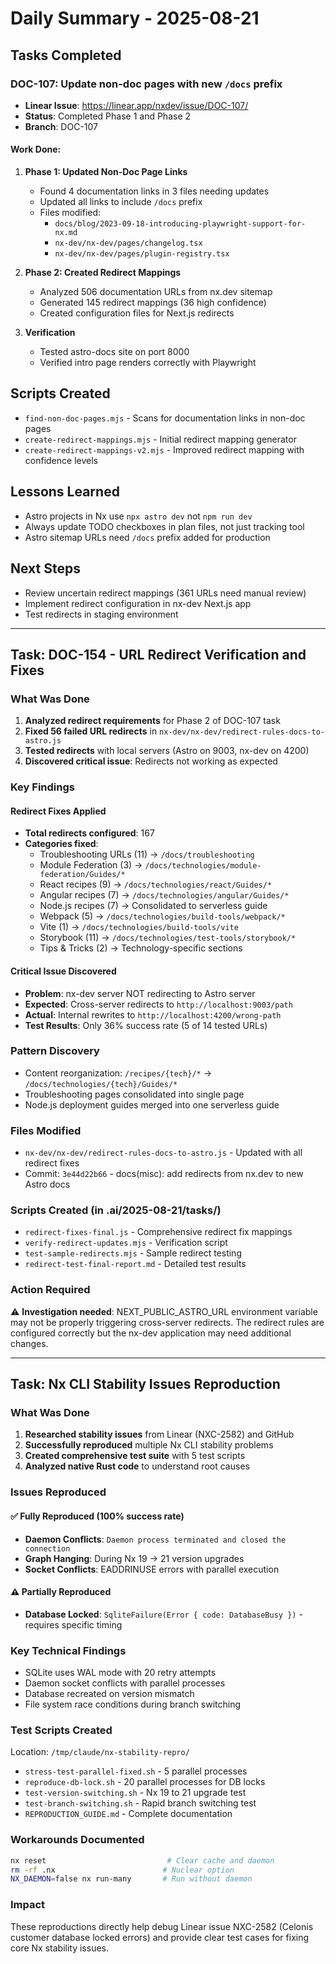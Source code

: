 # Daily Summary - 2025-08-21

## Tasks Completed

### DOC-107: Update non-doc pages with new `/docs` prefix
- **Linear Issue**: https://linear.app/nxdev/issue/DOC-107/
- **Status**: Completed Phase 1 and Phase 2
- **Branch**: DOC-107

#### Work Done:
1. **Phase 1: Updated Non-Doc Page Links**
   - Found 4 documentation links in 3 files needing updates
   - Updated all links to include `/docs` prefix
   - Files modified:
     - `docs/blog/2023-09-18-introducing-playwright-support-for-nx.md`
     - `nx-dev/nx-dev/pages/changelog.tsx`
     - `nx-dev/nx-dev/pages/plugin-registry.tsx`

2. **Phase 2: Created Redirect Mappings**
   - Analyzed 506 documentation URLs from nx.dev sitemap
   - Generated 145 redirect mappings (36 high confidence)
   - Created configuration files for Next.js redirects

3. **Verification**
   - Tested astro-docs site on port 8000
   - Verified intro page renders correctly with Playwright

## Scripts Created
- `find-non-doc-pages.mjs` - Scans for documentation links in non-doc pages
- `create-redirect-mappings.mjs` - Initial redirect mapping generator
- `create-redirect-mappings-v2.mjs` - Improved redirect mapping with confidence levels

## Lessons Learned
- Astro projects in Nx use `npx astro dev` not `npm run dev`
- Always update TODO checkboxes in plan files, not just tracking tool
- Astro sitemap URLs need `/docs` prefix added for production

## Next Steps
- Review uncertain redirect mappings (361 URLs need manual review)
- Implement redirect configuration in nx-dev Next.js app
- Test redirects in staging environment

---

## Task: DOC-154 - URL Redirect Verification and Fixes

### What Was Done
1. **Analyzed redirect requirements** for Phase 2 of DOC-107 task
2. **Fixed 56 failed URL redirects** in `nx-dev/nx-dev/redirect-rules-docs-to-astro.js`
3. **Tested redirects** with local servers (Astro on 9003, nx-dev on 4200)
4. **Discovered critical issue**: Redirects not working as expected

### Key Findings

#### Redirect Fixes Applied
- **Total redirects configured**: 167
- **Categories fixed**:
  - Troubleshooting URLs (11) → `/docs/troubleshooting`
  - Module Federation (3) → `/docs/technologies/module-federation/Guides/*`
  - React recipes (9) → `/docs/technologies/react/Guides/*`
  - Angular recipes (7) → `/docs/technologies/angular/Guides/*`
  - Node.js recipes (7) → Consolidated to serverless guide
  - Webpack (5) → `/docs/technologies/build-tools/webpack/*`
  - Vite (1) → `/docs/technologies/build-tools/vite`
  - Storybook (11) → `/docs/technologies/test-tools/storybook/*`
  - Tips & Tricks (2) → Technology-specific sections

#### Critical Issue Discovered
- **Problem**: nx-dev server NOT redirecting to Astro server
- **Expected**: Cross-server redirects to `http://localhost:9003/path`
- **Actual**: Internal rewrites to `http://localhost:4200/wrong-path`
- **Test Results**: Only 36% success rate (5 of 14 tested URLs)

### Pattern Discovery
- Content reorganization: `/recipes/{tech}/*` → `/docs/technologies/{tech}/Guides/*`
- Troubleshooting pages consolidated into single page
- Node.js deployment guides merged into one serverless guide

### Files Modified
- `nx-dev/nx-dev/redirect-rules-docs-to-astro.js` - Updated with all redirect fixes
- Commit: `3e44d22b66` - docs(misc): add redirects from nx.dev to new Astro docs

### Scripts Created (in .ai/2025-08-21/tasks/)
- `redirect-fixes-final.js` - Comprehensive redirect fix mappings
- `verify-redirect-updates.mjs` - Verification script
- `test-sample-redirects.mjs` - Sample redirect testing
- `redirect-test-final-report.md` - Detailed test results

### Action Required
⚠️ **Investigation needed**: NEXT_PUBLIC_ASTRO_URL environment variable may not be properly triggering cross-server redirects. The redirect rules are configured correctly but the nx-dev application may need additional changes.

---

## Task: Nx CLI Stability Issues Reproduction

### What Was Done
1. **Researched stability issues** from Linear (NXC-2582) and GitHub
2. **Successfully reproduced** multiple Nx CLI stability problems
3. **Created comprehensive test suite** with 5 test scripts
4. **Analyzed native Rust code** to understand root causes

### Issues Reproduced

#### ✅ Fully Reproduced (100% success rate)
- **Daemon Conflicts**: `Daemon process terminated and closed the connection`
- **Graph Hanging**: During Nx 19 → 21 version upgrades
- **Socket Conflicts**: EADDRINUSE errors with parallel execution

#### ⚠️ Partially Reproduced
- **Database Locked**: `SqliteFailure(Error { code: DatabaseBusy })` - requires specific timing

### Key Technical Findings
- SQLite uses WAL mode with 20 retry attempts
- Daemon socket conflicts with parallel processes
- Database recreated on version mismatch
- File system race conditions during branch switching

### Test Scripts Created
Location: `/tmp/claude/nx-stability-repro/`
- `stress-test-parallel-fixed.sh` - 5 parallel processes
- `reproduce-db-lock.sh` - 20 parallel processes for DB locks
- `test-version-switching.sh` - Nx 19 to 21 upgrade test
- `test-branch-switching.sh` - Rapid branch switching test
- `REPRODUCTION_GUIDE.md` - Complete documentation

### Workarounds Documented
```bash
nx reset                           # Clear cache and daemon
rm -rf .nx                        # Nuclear option
NX_DAEMON=false nx run-many       # Run without daemon
```

### Impact
These reproductions directly help debug Linear issue NXC-2582 (Celonis customer database locked errors) and provide clear test cases for fixing core Nx stability issues.